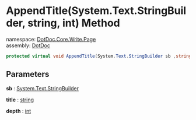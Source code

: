 ﻿# AppendTitle\(System\.Text\.StringBuilder, string, int\) Method

namespace: [DotDoc\.Core\.Write\.Page](../../DotDoc.Core.Write.Page.md)<br />
assembly: [DotDoc](../../../DotDoc.md)



```csharp
protected virtual void AppendTitle(System.Text.StringBuilder sb ,string title ,int depth = 1);
```

## Parameters

__sb__ : [System\.Text\.StringBuilder](https://docs.microsoft.com/ja-jp/dotnet/api/System.Text.StringBuilder)



__title__ : [string](https://docs.microsoft.com/ja-jp/dotnet/api/System.String)



__depth__ : [int](https://docs.microsoft.com/ja-jp/dotnet/api/System.Int32)



